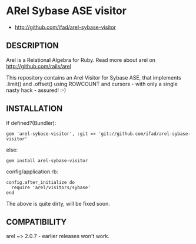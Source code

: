# ARel Sybase ASE visitor

* http://github.com/ifad/arel-sybase-visitor

## DESCRIPTION

Arel is a Relational Algebra for Ruby. Read more about arel on http://github.com/rails/arel

This repository contains an Arel Visitor for Sybase ASE, that implements .limit() and .offset()
using ROWCOUNT and cursors - with only a single nasty hack - assured! :-)

## INSTALLATION

If defined?(Bundler):

    gem 'arel-sybase-visitor', :git => 'git://github.com/ifad/arel-sybase-visitor'

else:

    gem install arel-sybase-visitor

config/application.rb:

    config.after_initialize do
      require 'arel/visitors/sybase'
    end

The above is quite dirty, will be fixed soon.

## COMPATIBILITY

arel ~> 2.0.7 - earlier releases won't work.

